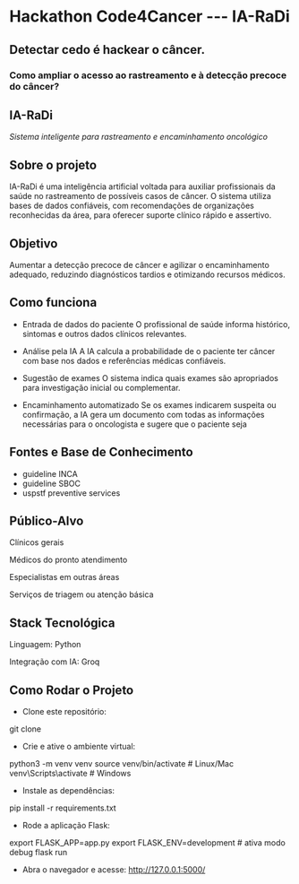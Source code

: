 # Hackathon Code4Cancer  --- IA-RaDi

## Detectar cedo é hackear o câncer.

### Como ampliar o acesso ao rastreamento e à detecção precoce do câncer?

## IA-RaDi

*Sistema inteligente para rastreamento e encaminhamento oncológico*


## Sobre o projeto

IA-RaDi é uma inteligência artificial voltada para auxiliar profissionais da saúde no rastreamento de possíveis casos de câncer.
O sistema utiliza bases de dados confiáveis, com recomendações de organizações reconhecidas da área, para oferecer suporte clínico rápido e assertivo. 

## Objetivo

Aumentar a detecção precoce de câncer e agilizar o encaminhamento adequado, reduzindo diagnósticos tardios e otimizando recursos médicos.

## Como funciona

- Entrada de dados do paciente
O profissional de saúde informa histórico, sintomas e outros dados clínicos relevantes.

- Análise pela IA
A IA calcula a probabilidade de o paciente ter câncer com base nos dados e referências médicas confiáveis.

- Sugestão de exames
O sistema indica quais exames são apropriados para investigação inicial ou complementar.

- Encaminhamento automatizado
Se os exames indicarem suspeita ou confirmação, a IA gera um documento com todas as informações necessárias para o oncologista e sugere que o paciente seja 

## Fontes e Base de Conhecimento
- guideline INCA
- guideline SBOC
- uspstf preventive services

## Público-Alvo

Clínicos gerais

Médicos do pronto atendimento

Especialistas em outras áreas

Serviços de triagem ou atenção básica

## Stack Tecnológica 

Linguagem: Python

Integração com IA: Groq

## Como Rodar o Projeto

- Clone este repositório:

git clone [<URL>](https://github.com/ludmila-sla/hackaton-dev4cancer)


- Crie e ative o ambiente virtual:

python3 -m venv venv
source venv/bin/activate   # Linux/Mac
 venv\Scripts\activate    # Windows


- Instale as dependências:

pip install -r requirements.txt


- Rode a aplicação Flask:

export FLASK_APP=app.py
export FLASK_ENV=development  # ativa modo debug
flask run


- Abra o navegador e acesse: http://127.0.0.1:5000/

